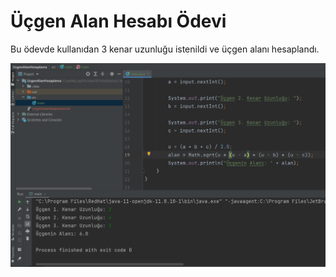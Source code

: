 # Üçgen Alan Hesabı Ödevi

Bu ödevde kullanıdan 3 kenar uzunluğu istenildi ve
üçgen alanı hesaplandı.

<img src="img/ucgenalan.jpg"></img>
